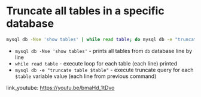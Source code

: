 # Truncate all tables in a specific database

```bash
mysql db -Nse 'show tables' | while read table; do mysql db -e "truncate table $table"; done
```

- `mysql db -Nse 'show tables'` - prints all tables from ```db``` database line by line
- `while read table` - execute loop for each table (each line) printed
- `mysql db -e "truncate table $table"` - execute truncate query for each ```$table``` variable value (each line from previous command)


link_youtube: https://youtu.be/bmaHd_1tDvo
